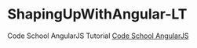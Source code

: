 # ShapingUpWithAngular-LT
Code School AngularJS Tutorial
<a href="http://campus.codeschool.com/courses/shaping-up-with-angular-js/level/1/section/1/video/1">Code School AngularJS</a>

